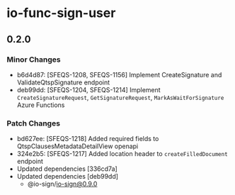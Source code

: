 # io-func-sign-user

## 0.2.0

### Minor Changes

- b6d4d87: [SFEQS-1208, SFEQS-1156] Implement CreateSignature and ValidateQtspSignature endpoint
- deb99dd: [SFEQS-1204, SFEQS-1214] Implement `CreateSignatureRequest`, `GetSignatureRequest`, `MarkAsWaitForSignature` Azure Functions

### Patch Changes

- bd627ee: [SFEQS-1218] Added required fields to QtspClausesMetadataDetailView openapi
- 324e2b5: [SFEQS-1217] Added location header to `createFilledDocument` endpoint
- Updated dependencies [336cd7a]
- Updated dependencies [deb99dd]
  - @io-sign/io-sign@0.9.0
